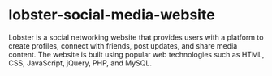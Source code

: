 # lobster-social-media-website
Lobster is a social networking website that provides users with a platform to create profiles, connect with friends, post updates, and share media content. The website is built using popular web technologies such as HTML, CSS, JavaScript, jQuery, PHP, and MySQL.
